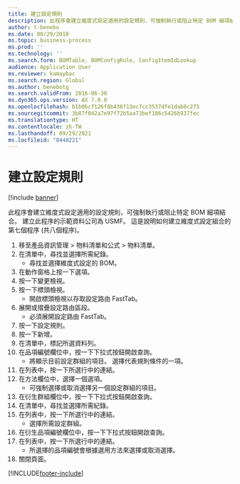 ```yaml
---
title: 建立設定規則
description: 此程序會建立維度式設定適用的設定規則，可強制執行或阻止特定 BOM 細項結合。
author: t-benebo
ms.date: 08/29/2018
ms.topic: business-process
ms.prod: ''
ms.technology: ''
ms.search.form: BOMTable, BOMConfigRule, ConfigItemIdLookup
audience: Application User
ms.reviewer: kamaybac
ms.search.region: Global
ms.author: benebotg
ms.search.validFrom: 2016-06-30
ms.dyn365.ops.version: AX 7.0.0
ms.openlocfilehash: b1b0bcf126f8b438f13ec7cc3537dfe1dab8c275
ms.sourcegitcommit: 3b87f042a7e97f72b5aa73bef186c5426b937fec
ms.translationtype: HT
ms.contentlocale: zh-TW
ms.lasthandoff: 09/29/2021
ms.locfileid: "8448221"
---
```

# <a name="create-configuration-rules"></a>建立設定規則

[!include [banner](../../includes/banner.md)]

此程序會建立維度式設定適用的設定規則，可強制執行或阻止特定 BOM 細項結合。 建立此程序的示範資料公司為 USMF。 這是說明如何建立維度式設定組合的第七個程序 (共八個程序)。

1. 移至產品資訊管理 > 物料清單和公式 > 物料清單。
2. 在清單中，尋找並選擇所需紀錄。
    * 尋找並選擇維度式設定的 BOM。  
3. 在動作窗格上按一下選項。
4. 按一下變更檢視。
5. 按一下標頭檢視。
    * 開啟標頭檢視以存取設定路由 FastTab。  
6. 展開或摺疊設定路由區段。
    * 必須展開設定路由 FastTab。  
7. 按一下設定規則。
8. 按一下新增。
9. 在清單中，標記所選資料列。
10. 在品項編號欄位中，按一下下拉式按鈕開啟查詢。
    * 將顯示目前設定群組的項目。 選擇代表規則條件的一項。  
11. 在列表中，按一下所選行中的連結。
12. 在方法欄位中，選擇一個選項。
    * 可強制選擇或取消選擇另一個設定群組的項目。  
13. 在衍生群組欄位中，按一下下拉式按鈕開啟查詢。
14. 在清單中，尋找並選擇所需紀錄。
15. 在列表中，按一下所選行中的連結。
    * 選擇所需設定群組。  
16. 在衍生品項編號欄位中，按一下下拉式按鈕開啟查詢。
17. 在列表中，按一下所選行中的連結。
    * 所選擇的品項編號會根據選用方法來選擇或取消選擇。  
18. 關閉頁面。



[!INCLUDE[footer-include](../../../includes/footer-banner.md)]